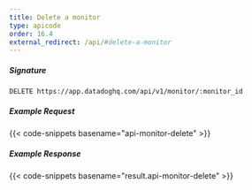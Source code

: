 ```yaml
---
title: Delete a monitor
type: apicode
order: 16.4
external_redirect: /api/#delete-a-monitor
---
```


##### Signature

`DELETE https://app.datadoghq.com/api/v1/monitor/:monitor_id`

##### Example Request

{{< code-snippets basename="api-monitor-delete" >}}

##### Example Response

{{< code-snippets basename="result.api-monitor-delete" >}}
